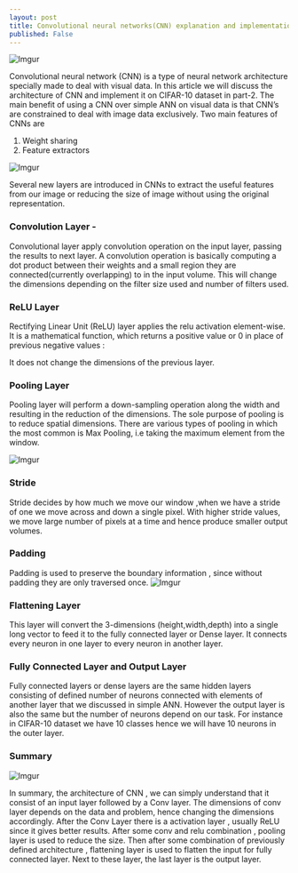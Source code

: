 ```yaml
---
layout: post
title: Convolutional neural networks(CNN) explanation and implementation part-1
published: False
---
```


![Imgur](https://i.imgur.com/Qd9JpWj.png)

Convolutional neural network (CNN) is a type of neural network architecture specially made to deal with visual data. 
In this article we will discuss the architecture of CNN and implement it on CIFAR-10 dataset in part-2. The main benefit of using a CNN over simple ANN on visual data is that CNN’s are constrained to deal with image data exclusively. 
Two main features of CNNs are
1. Weight sharing 
2. Feature extractors

![Imgur](https://i.imgur.com/RYMoJpL.png)

Several new layers are introduced in CNNs to extract the useful features from our image or reducing the size of image without using the
original representation. 

### Convolution Layer - 

Convolutional layer apply convolution operation on the input layer, passing the results to next layer. A convolution operation is basically computing a dot product between their weights and a small region 
they are connected(currently overlapping) to in the input volume. This will change the dimensions depending on the filter size used and number of filters used. 


### ReLU Layer

Rectifying Linear Unit (ReLU) layer applies the relu activation element-wise. It is a mathematical function, which returns a positive value or 0 in place of previous negative values :


It does not change the dimensions of the previous layer.

### Pooling Layer

Pooling layer will perform a down-sampling operation along the width and resulting in the reduction of the dimensions. The sole purpose of pooling is to reduce spatial dimensions.
There are various types of pooling in which the most common is Max Pooling, i.e taking the maximum element from the window.

![Imgur](https://i.imgur.com/5Q54piT.png)


### Stride

Stride decides by how much we move our window ,when we have a stride of one we move across and down a single pixel. With higher stride values, we move large number of pixels at a time and hence produce smaller output volumes.

### Padding

Padding is used to preserve the boundary information , since without padding they are only traversed once.
![Imgur](https://i.imgur.com/MWorvXh.png)

### Flattening Layer

This layer will convert the 3-dimensions (height,width,depth) into a single long vector to feed it to the fully connected layer or Dense layer. It connects every neuron in one layer to every neuron in another layer.

### Fully Connected Layer and Output Layer

Fully connected layers or dense layers are the same hidden layers consisting of defined number of neurons connected with elements of another layer that we discussed in simple ANN. However the output layer is also the same but the number of neurons depend on our task. For instance in CIFAR-10 dataset we have 10 classes hence we will have 10 neurons in the outer layer.

### Summary
![Imgur](https://i.imgur.com/x0DIK9L.jpg)

In summary, the architecture of CNN , we can simply understand that it consist of an input layer followed by a Conv layer. The dimensions of conv layer depends on the data and problem, hence changing the dimensions accordingly. After the Conv Layer there is a activation layer , usually ReLU since it gives better results. After some conv and relu combination , pooling layer is used to reduce the size. Then after some combination of previously defined architecture , flattening layer is used to flatten the input for fully connected layer. Next to these layer, the last layer is the output layer.











